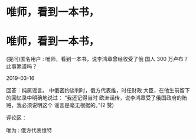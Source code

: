 # 唯师，看到一本书，

# 唯师，看到一本书，

(提问)匿名用户 : 唯师，看到一本书，说李鸿章曾经收受了俄 国人 300 万卢布？此事靠谱吗？

2019-03-16

回答：纯属谣言。 中俄密约谈判时，俄方代表维，时任财政 大臣，在他生前留下的回忆录中明确地说过： “我还记得当时 欧洲谣传，说李鸿章受了俄国政府的贿赂，我必须说明这个 谣言是毫无根据的。”(2 赞)

评论区：

唯为 : 俄方代表维特